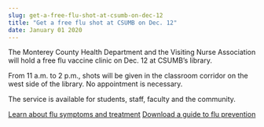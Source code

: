 ```yaml
---
slug: get-a-free-flu-shot-at-csumb-on-dec-12
title: "Get a free flu shot at CSUMB on Dec. 12"
date: January 01 2020
---
```


 
<p>
  The Monterey County Health Department and the Visiting Nurse Association will
  hold a free flu vaccine clinic on Dec. 12 at CSUMB’s library.
</p>
<p>
  From 11 a.m. to 2 p.m., shots will be given in the classroom corridor on the
  west side of the library. No appointment is necessary.
</p>
<p>The service is available for students, staff, faculty and the community.</p>
<p>
  <a href="https://health.csumb.edu/flu-information/flu-symptoms-and-treatment"
    >Learn about flu symptoms and treatment</a
  >
  <a
    href="https://health.csumb.edu/sites/default/files/60/igx_migrate/files/Take3v2.pdf"
    >Download a guide to flu prevention</a
  >
</p>
<p></p>
 
